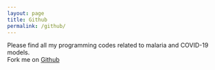 ```yaml
---
layout: page
title: Github
permalink: /github/
---
```


Please find all my programming codes related to malaria and COVID-19 models.
<br> Fork me on <a  href="https://github.com/OD1992/Python-programs">Github </a>

